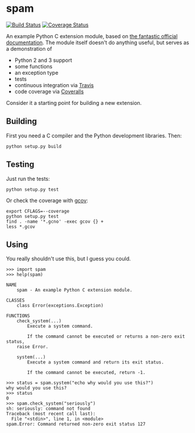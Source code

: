 # spam

[![Build Status](https://travis-ci.org/jalan/spam.svg?branch=master)](https://travis-ci.org/jalan/spam)
[![Coverage Status](https://coveralls.io/repos/github/jalan/spam/badge.svg?branch=master)](https://coveralls.io/github/jalan/spam?branch=master)

An example Python C extension module, based on
[the fantastic official documentation](https://docs.python.org/3/extending/).
The module itself doesn't do anything useful, but serves as a demonstration of

 - Python 2 and 3 support
 - some functions
 - an exception type
 - tests
 - continuous integration via [Travis](https://travis-ci.org)
 - code coverage via [Coveralls](https://coveralls.io)

Consider it a starting point for building a new extension.


## Building

First you need a C compiler and the Python development libraries. Then:

```
python setup.py build
```


## Testing

Just run the tests:

```
python setup.py test
```

Or check the coverage with
[gcov](https://gcc.gnu.org/onlinedocs/gcc/Gcov.html):

```
export CFLAGS=--coverage
python setup.py test
find . -name '*.gcno' -exec gcov {} +
less *.gcov
```


## Using

You really shouldn't use this, but I guess you could.

```
>>> import spam
>>> help(spam)

NAME
    spam - An example Python C extension module.

CLASSES
    class Error(exceptions.Exception)

FUNCTIONS
    check_system(...)
        Execute a system command.

        If the command cannot be executed or returns a non-zero exit status,
	raise Error.

    system(...)
        Execute a system command and return its exit status.

        If the command cannot be executed, return -1.

>>> status = spam.system("echo why would you use this?")
why would you use this?
>>> status
0
>>> spam.check_system("seriously")
sh: seriously: command not found
Traceback (most recent call last):
  File "<stdin>", line 1, in <module>
spam.Error: Command returned non-zero exit status 127
```
